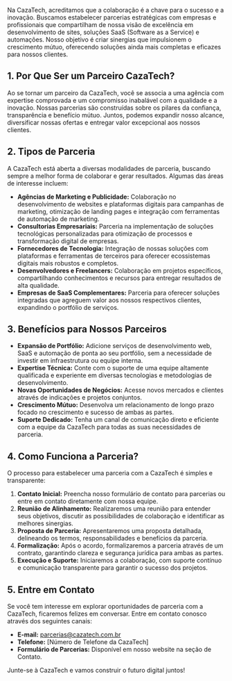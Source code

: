 Na CazaTech, acreditamos que a colaboração é a chave para o sucesso e a inovação. Buscamos estabelecer parcerias estratégicas com empresas e profissionais que compartilham de nossa visão de excelência em desenvolvimento de sites, soluções SaaS (Software as a Service) e automações. Nosso objetivo é criar sinergias que impulsionem o crescimento mútuo, oferecendo soluções ainda mais completas e eficazes para nossos clientes.

## 1. Por Que Ser um Parceiro CazaTech?

Ao se tornar um parceiro da CazaTech, você se associa a uma agência com expertise comprovada e um compromisso inabalável com a qualidade e a inovação. Nossas parcerias são construídas sobre os pilares da confiança, transparência e benefício mútuo. Juntos, podemos expandir nosso alcance, diversificar nossas ofertas e entregar valor excepcional aos nossos clientes.

## 2. Tipos de Parceria

A CazaTech está aberta a diversas modalidades de parceria, buscando sempre a melhor forma de colaborar e gerar resultados. Algumas das áreas de interesse incluem:

- **Agências de Marketing e Publicidade:** Colaboração no desenvolvimento de websites e plataformas digitais para campanhas de marketing, otimização de landing pages e integração com ferramentas de automação de marketing.
- **Consultorias Empresariais:** Parceria na implementação de soluções tecnológicas personalizadas para otimização de processos e transformação digital de empresas.
- **Fornecedores de Tecnologia:** Integração de nossas soluções com plataformas e ferramentas de terceiros para oferecer ecossistemas digitais mais robustos e completos.
- **Desenvolvedores e Freelancers:** Colaboração em projetos específicos, compartilhando conhecimentos e recursos para entregar resultados de alta qualidade.
- **Empresas de SaaS Complementares:** Parceria para oferecer soluções integradas que agreguem valor aos nossos respectivos clientes, expandindo o portfólio de serviços.

## 3. Benefícios para Nossos Parceiros

- **Expansão de Portfólio:** Adicione serviços de desenvolvimento web, SaaS e automação de ponta ao seu portfólio, sem a necessidade de investir em infraestrutura ou equipe interna.
- **Expertise Técnica:** Conte com o suporte de uma equipe altamente qualificada e experiente em diversas tecnologias e metodologias de desenvolvimento.
- **Novas Oportunidades de Negócios:** Acesse novos mercados e clientes através de indicações e projetos conjuntos.
- **Crescimento Mútuo:** Desenvolva um relacionamento de longo prazo focado no crescimento e sucesso de ambas as partes.
- **Suporte Dedicado:** Tenha um canal de comunicação direto e eficiente com a equipe da CazaTech para todas as suas necessidades de parceria.

## 4. Como Funciona a Parceria?

O processo para estabelecer uma parceria com a CazaTech é simples e transparente:

1.  **Contato Inicial:** Preencha nosso formulário de contato para parcerias ou entre em contato diretamente com nossa equipe.
2.  **Reunião de Alinhamento:** Realizaremos uma reunião para entender seus objetivos, discutir as possibilidades de colaboração e identificar as melhores sinergias.
3.  **Proposta de Parceria:** Apresentaremos uma proposta detalhada, delineando os termos, responsabilidades e benefícios da parceria.
4.  **Formalização:** Após o acordo, formalizaremos a parceria através de um contrato, garantindo clareza e segurança jurídica para ambas as partes.
5.  **Execução e Suporte:** Iniciaremos a colaboração, com suporte contínuo e comunicação transparente para garantir o sucesso dos projetos.

## 5. Entre em Contato

Se você tem interesse em explorar oportunidades de parceria com a CazaTech, ficaremos felizes em conversar. Entre em contato conosco através dos seguintes canais:

- **E-mail:** [parcerias@cazatech.com.br](mailto:parcerias@cazatech.com.br)
- **Telefone:** [Número de Telefone da CazaTech]
- **Formulário de Parcerias:** Disponível em nosso website na seção de Contato.

Junte-se à CazaTech e vamos construir o futuro digital juntos!
